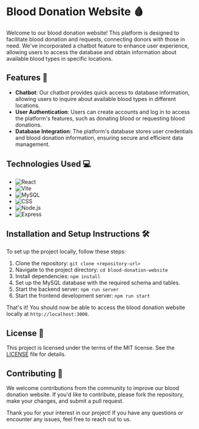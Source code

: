 # Blood Donation Website 🩸

Welcome to our blood donation website! This platform is designed to facilitate blood donation and requests, connecting donors with those in need. We've incorporated a chatbot feature to enhance user experience, allowing users to access the database and obtain information about available blood types in specific locations.

## Features 🚀

- **Chatbot**: Our chatbot provides quick access to database information, allowing users to inquire about available blood types in different locations.
- **User Authentication**: Users can create accounts and log in to access the platform's features, such as donating blood or requesting blood donations.
- **Database Integration**: The platform's database stores user credentials and blood donation information, ensuring secure and efficient data management.

## Technologies Used 💻

- <img src="https://img.shields.io/badge/-React-61DAFB?style=flat-square&logo=react&logoColor=white" alt="React">
- <img src="https://img.shields.io/badge/-Vite-646CFF?style=flat-square&logo=vite&logoColor=white" alt="Vite">
- <img src="https://img.shields.io/badge/-MySQL-4479A1?style=flat-square&logo=mysql&logoColor=white" alt="MySQL">
- <img src="https://img.shields.io/badge/-CSS-1572B6?style=flat-square&logo=css3&logoColor=white" alt="CSS">
- <img src="https://img.shields.io/badge/-Node.js-339933?style=flat-square&logo=node.js&logoColor=white" alt="Node.js">
- <img src="https://img.shields.io/badge/-Express-000000?style=flat-square&logo=express&logoColor=white" alt="Express">

## Installation and Setup Instructions 🛠️

To set up the project locally, follow these steps:

1. Clone the repository: `git clone <repository-url>`
2. Navigate to the project directory: `cd blood-donation-website`
3. Install dependencies: `npm install`
4. Set up the MySQL database with the required schema and tables.
5. Start the backend server: `npm run server`
6. Start the frontend development server: `npm run start`

That's it! You should now be able to access the blood donation website locally at `http://localhost:3000`.

## License 📝

This project is licensed under the terms of the MIT license. See the [LICENSE](LICENSE) file for details.

## Contributing 🤝

We welcome contributions from the community to improve our blood donation website. If you'd like to contribute, please fork the repository, make your changes, and submit a pull request.

Thank you for your interest in our project! If you have any questions or encounter any issues, feel free to reach out to us.
